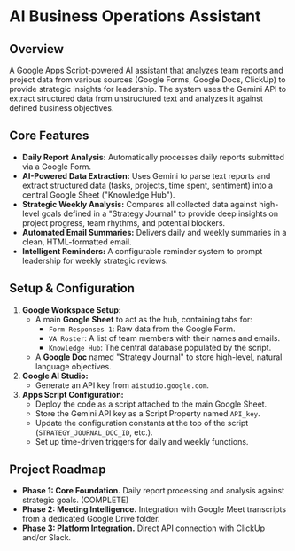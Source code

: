 # AI Business Operations Assistant

## Overview

A Google Apps Script-powered AI assistant that analyzes team reports and project data from various sources (Google Forms, Google Docs, ClickUp) to provide strategic insights for leadership. The system uses the Gemini API to extract structured data from unstructured text and analyzes it against defined business objectives.

## Core Features

- **Daily Report Analysis:** Automatically processes daily reports submitted via a Google Form.
- **AI-Powered Data Extraction:** Uses Gemini to parse text reports and extract structured data (tasks, projects, time spent, sentiment) into a central Google Sheet ("Knowledge Hub").
- **Strategic Weekly Analysis:** Compares all collected data against high-level goals defined in a "Strategy Journal" to provide deep insights on project progress, team rhythms, and potential blockers.
- **Automated Email Summaries:** Delivers daily and weekly summaries in a clean, HTML-formatted email.
- **Intelligent Reminders:** A configurable reminder system to prompt leadership for weekly strategic reviews.

## Setup & Configuration

1.  **Google Workspace Setup:**
    * A main **Google Sheet** to act as the hub, containing tabs for:
        * `Form Responses 1`: Raw data from the Google Form.
        * `VA Roster`: A list of team members with their names and emails.
        * `Knowledge Hub`: The central database populated by the script.
    * A **Google Doc** named "Strategy Journal" to store high-level, natural language objectives.
2.  **Google AI Studio:**
    * Generate an API key from `aistudio.google.com`.
3.  **Apps Script Configuration:**
    * Deploy the code as a script attached to the main Google Sheet.
    * Store the Gemini API key as a Script Property named `API_key`.
    * Update the configuration constants at the top of the script (`STRATEGY_JOURNAL_DOC_ID`, etc.).
    * Set up time-driven triggers for daily and weekly functions.

## Project Roadmap

-   **Phase 1: Core Foundation.** Daily report processing and analysis against strategic goals. (COMPLETE)
-   **Phase 2: Meeting Intelligence.** Integration with Google Meet transcripts from a dedicated Google Drive folder.
-   **Phase 3: Platform Integration.** Direct API connection with ClickUp and/or Slack.

